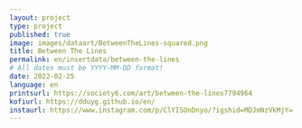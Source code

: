 ```yaml
---
layout: project
type: project
published: true
image: images/dataart/BetweenTheLines-squared.png
title: Between The Lines
permalink: en/insertdata/between-the-lines 
# All dates must be YYYY-MM-DD format!
date: 2022-02-25
language: en
printsurl: https://society6.com/art/between-the-lines7794964
kofiurl: https://dduyg.github.io/en/
instaurl: https://www.instagram.com/p/ClYISOnDnyo/?igshid=MDJmNzVkMjY=
---
```

